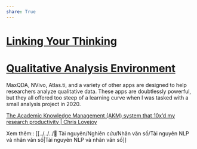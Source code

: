 ```yaml
---
share: True
---
```

# [Linking Your Thinking](https://notes.linkingyourthinking.com) 

# [Qualitative Analysis Environment](https://axle.design/an-integrated-qualitative-analysis-environment-with-obsidian) 
MaxQDA, NVivo, Atlas.ti, and a variety of other apps are designed to help researchers analyze qualitative data. These apps are doubtlessly powerful, but they all offered too steep of a learning curve when I was tasked with a small analysis project in 2020.


[The Academic Knowledge Management (AKM) system that 10x’d my research productivity | Chris Lovejoy](https://www.chrislovejoy.me/akm)

Xem thêm:: [[../../../📜 Tài nguyên/Nghiên cứu/Nhân văn số/Tài nguyên NLP và nhân văn số|Tài nguyên NLP và nhân văn số]]
